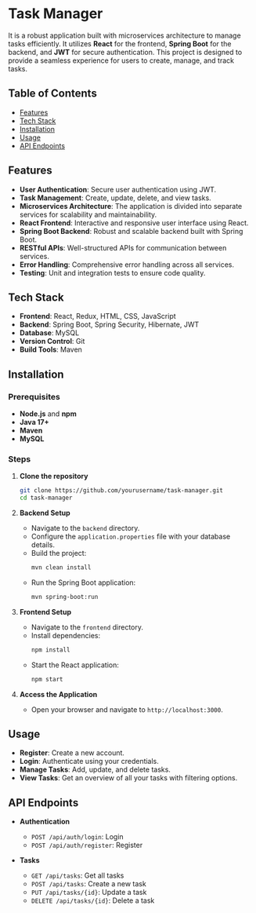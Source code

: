 # Task Manager

It is a robust application built with microservices architecture to manage tasks efficiently. It utilizes **React** for the frontend, **Spring Boot** for the backend, and **JWT** for secure authentication. This project is designed to provide a seamless experience for users to create, manage, and track tasks.

## Table of Contents

- [Features](#features)
- [Tech Stack](#tech-stack)
- [Installation](#installation)
- [Usage](#usage)
- [API Endpoints](#api-endpoints)

## Features

- **User Authentication**: Secure user authentication using JWT.
- **Task Management**: Create, update, delete, and view tasks.
- **Microservices Architecture**: The application is divided into separate services for scalability and maintainability.
- **React Frontend**: Interactive and responsive user interface using React.
- **Spring Boot Backend**: Robust and scalable backend built with Spring Boot.
- **RESTful APIs**: Well-structured APIs for communication between services.
- **Error Handling**: Comprehensive error handling across all services.
- **Testing**: Unit and integration tests to ensure code quality.

## Tech Stack

- **Frontend**: React, Redux, HTML, CSS, JavaScript
- **Backend**: Spring Boot, Spring Security, Hibernate, JWT
- **Database**: MySQL
- **Version Control**: Git
- **Build Tools**: Maven

## Installation

### Prerequisites

- **Node.js** and **npm**
- **Java 17+**
- **Maven**
- **MySQL** 

### Steps

1. **Clone the repository**
   ```bash
   git clone https://github.com/yourusername/task-manager.git
   cd task-manager
   ```

2. **Backend Setup**
   - Navigate to the `backend` directory.
   - Configure the `application.properties` file with your database details.
   - Build the project:
     ```bash
     mvn clean install
     ```
   - Run the Spring Boot application:
     ```bash
     mvn spring-boot:run
     ```

3. **Frontend Setup**
   - Navigate to the `frontend` directory.
   - Install dependencies:
     ```bash
     npm install
     ```
   - Start the React application:
     ```bash
     npm start
     ```

4. **Access the Application**
   - Open your browser and navigate to `http://localhost:3000`.

## Usage

- **Register**: Create a new account.
- **Login**: Authenticate using your credentials.
- **Manage Tasks**: Add, update, and delete tasks.
- **View Tasks**: Get an overview of all your tasks with filtering options.

## API Endpoints

- **Authentication**
  - `POST /api/auth/login`: Login
  - `POST /api/auth/register`: Register

- **Tasks**
  - `GET /api/tasks`: Get all tasks
  - `POST /api/tasks`: Create a new task
  - `PUT /api/tasks/{id}`: Update a task
  - `DELETE /api/tasks/{id}`: Delete a task
